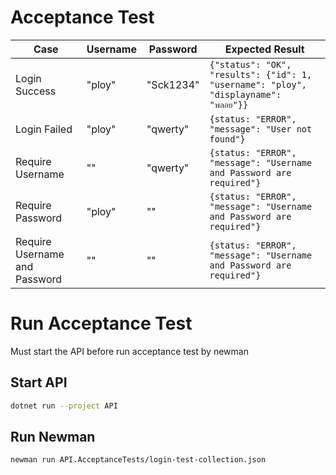 ﻿# Acceptance Test
Case | Username | Password | Expected Result
--- | --- | --- | ---
Login Success | "ploy" | "Sck1234" | `{"status": "OK", "results": {"id": 1, "username": "ploy", "displayname": "พลอย"}}`
Login Failed | "ploy" | "qwerty" | `{status: "ERROR", "message": "User not found"}`
Require Username | "" | "qwerty" | `{status: "ERROR", "message": "Username and Password are required"}`
Require Password | "ploy" | "" | `{status: "ERROR", "message": "Username and Password are required"}`
Require Username and Password | "" | "" | `{status: "ERROR", "message": "Username and Password are required"}`

# Run Acceptance Test
Must start the API before run acceptance test by newman

## Start API
```sh
dotnet run --project API
```

## Run Newman
```sh
newman run API.AcceptanceTests/login-test-collection.json
```